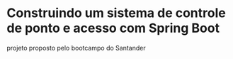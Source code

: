 # Construindo um sistema de controle de ponto e acesso com Spring Boot

projeto proposto pelo bootcampo do Santander
